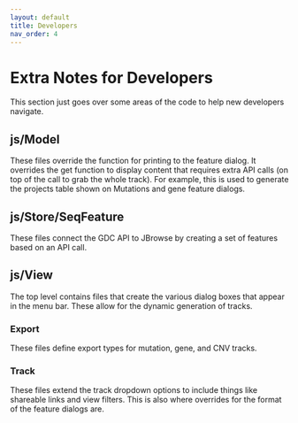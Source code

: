 ```yaml
---
layout: default
title: Developers
nav_order: 4
---
```

# Extra Notes for Developers
This section just goes over some areas of the code to help new developers navigate.

## js/Model
These files override the function for printing to the feature dialog. It overrides the get function to display content that requires extra API calls (on top of the call to grab the whole track). For example, this is used to generate the projects table shown on Mutations and gene feature dialogs.

## js/Store/SeqFeature
These files connect the GDC API to JBrowse by creating a set of features based on an API call.

## js/View
The top level contains files that create the various dialog boxes that appear in the menu bar. These allow for the dynamic generation of tracks.

### Export
These files define export types for mutation, gene, and CNV tracks.

### Track
These files extend the track dropdown options to include things like shareable links and view filters. This is also where overrides for the format of the feature dialogs are.